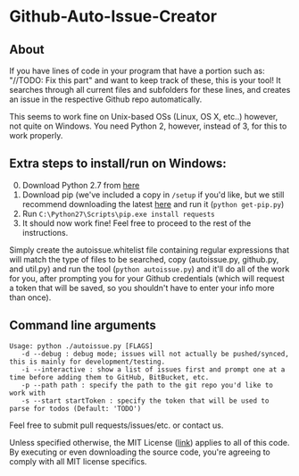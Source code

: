 # Github-Auto-Issue-Creator

## About
If you have lines of code in your program that have a portion such as: "//TODO: Fix this part" and want to keep track of these, this is your tool! It searches through all current files and subfolders for these lines, and creates an issue in the respective Github repo automatically. 

This seems to work fine on Unix-based OSs (Linux, OS X, etc..) however, not quite on Windows. You need Python 2, however, instead of 3, for this to work properly. 

## Extra steps to install/run on Windows:
0. Download Python 2.7 from [here](https://www.python.org/downloads/)
1. Download pip (we've included a copy in `/setup` if you'd like, but we still recommend downloading the latest [here](https://raw.githubusercontent.com/pypa/pip/master/contrib/get-pip.py) and run it (`python get-pip.py`)
2. Run `C:\Python27\Scripts\pip.exe install requests`
3. It should now work fine! Feel free to proceed to the rest of the instructions.


Simply create the autoissue.whitelist file containing regular expressions that will match the type of files to be searched, copy (autoissue.py, github.py, and util.py) and run the tool (`python autoissue.py`) and it'll do all of the work for you, after prompting you for your Github credentials (which will request a token that will be saved, so you shouldn't have to enter your info more than once).

## Command line arguments
```
Usage: python ./autoissue.py [FLAGS]
   -d --debug : debug mode; issues will not actually be pushed/synced, this is mainly for development/testing.
   -i --interactive : show a list of issues first and prompt one at a time before adding them to GitHub, BitBucket, etc.
   -p --path path : specify the path to the git repo you'd like to work with
   -s --start startToken : specify the token that will be used to parse for todos (Default: 'TODO')
```

Feel free to submit pull requests/issues/etc. or contact us.

Unless specified otherwise, the MIT License ([link](http://opensource.org/licenses/MIT)) applies to all of this code. By executing or even downloading the source code, you're agreeing to comply with all MIT license specifics. 
